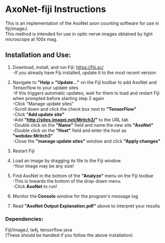 # AxoNet-fiji Instructions
This is an implementation of the AxoNet axon counting software for use in fiji/imageJ.  
This method is intended for use in optic nerve images obtained by light microscope at 100x mag.


## Installation and Use:  

1. Download, install, and run Fiji: https://fiji.sc/  
	-If you already have Fiji installed, update it to the most recent version  
	
2. Navigate to **"Help > "Update..."** on the Fiji toolbar to add AxoNet and Tensorflow to your update sites   
	-If this triggers automatic updates, wait for them to load and restart Fiji when prompted before starting step 2 again  
	-Click "Manage update sites"  
	-Scroll down and click the check box next to **"TensorFlow"**   
	-Click **"Add update site"**  
		-Add **"http://sites.imagej.net/Mritch3/"** to the URL tab  
		-Double click on the **"Name"** field and name the new site **"AxoNet"**  
		-Double click on the **"Host"** field and enter the host as **"webdav:Mritch3"**  
	-Close the **"manage update sites"** window and click **"Apply changes"**    
	
3. Restart Fiji  

4. Load an image by dragging its file to the Fiji window.  
	-Your image may be any size!  
	
5. Find AxoNet in the bottom of the **"Analyze"** menu on the Fiji toolbar  
	-This is towards the bottom of the drop-down menu.    
 	-Click **AxoNet** to run!  
	
6. Monitor the **Console** window for the program's message log  
  
7. Read **"AxoNet Output Explanation.pdf"** above to interpret your results


### Dependencies:  
Fiji/ImageJ, la4j, tensorflow java  
(These should be handled if you follow the above installation)
